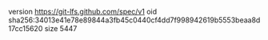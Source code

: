 version https://git-lfs.github.com/spec/v1
oid sha256:34013e41e78e89844a3fb45c0440cf4dd7f998942619b5553beaa8d17cc15620
size 5447
